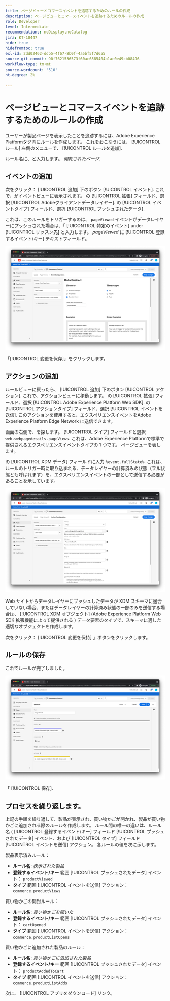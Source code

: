 ```yaml
---
title: ページビューとコマースイベントを追跡するためのルールの作成
description: ページビューとコマースイベントを追跡するためのルールの作成
role: Developer
level: Intermediate
recommendations: noDisplay,noCatalog
jira: KT-10447
hide: true
hidefromtoc: true
exl-id: 2dd02462-ddb5-4f67-8b0f-4a5bf5f7d655
source-git-commit: 90f7621536573f60ac6585404b1ac0e49cb08496
workflow-type: tm+mt
source-wordcount: '510'
ht-degree: 2%

---
```


# ページビューとコマースイベントを追跡するためのルールの作成

ユーザーが製品ページを表示したことを追跡するには、Adobe Experience Platformタグ内にルールを作成します。 これをおこなうには、 [!UICONTROL ルール] 左側のメニューで、 [!UICONTROL ルールを追加].

ルール名に、と入力します。 _閲覧されたページ_.

## イベントの追加

次をクリック： [!UICONTROL 追加] 下のボタン [!UICONTROL イベント]. これで、がイベントビューに表示されます。 の [!UICONTROL 拡張] フィールド、選択 [!UICONTROL Adobeクライアントデータレイヤー]. の [!UICONTROL イベントタイプ] フィールド、選択 [!UICONTROL プッシュされたデータ].

これは、このルールをトリガーするのは、 `pageViewed` イベントがデータレイヤーにプッシュされた場合は、「 [!UICONTROL 特定のイベント] under [!UICONTROL リッスン先] と入力します。 _pageViewed_ に [!UICONTROL 登録するイベント/キー] テキストフィールド。

![ページ表示イベント](../../../assets/implementation-strategy/page-viewed-event.png)

「[!UICONTROL 変更を保存]」をクリックします。

## アクションの追加

ルールビューに戻ったら、 [!UICONTROL 追加] 下のボタン [!UICONTROL アクション]. これで、アクションビューに移動します。 の [!UICONTROL 拡張] フィールド、選択 [!UICONTROL Adobe Experience Platform Web SDK]. の [!UICONTROL アクションタイプ] フィールド、選択 [!UICONTROL イベントを送信]. このアクションを使用すると、エクスペリエンスイベントをAdobe Experience Platform Edge Network に送信できます。

画面の右側で、を探します。 [!UICONTROL タイプ] フィールドと選択 `web.webpagedetails.pageViews`. これは、Adobe Experience Platformで標準で提供されるエクスペリエンスイベントタイプの 1 つです。 ページビューを表します。

の [!UICONTROL XDM データ] フィールドに入力 `%event.fullState%`. これは、ルールのトリガー時に取り込まれる、データレイヤーの計算済みの状態（フル状態とも呼ばれます）を、エクスペリエンスイベントの一部として送信する必要があることを示しています。

![表示されたページアクション](../../../assets/implementation-strategy/page-viewed-action.png)

Web サイトからデータレイヤーにプッシュしたデータが XDM スキーマに適合していない場合、またはデータレイヤーの計算済み状態の一部のみを送信する場合は、 [!UICONTROL XDM オブジェクト] (Adobe Experience Platform Web SDK 拡張機能によって提供される ) データ要素のタイプで、スキーマに適した適切なオブジェクトを作成します。

次をクリック： [!UICONTROL 変更を保持] 」ボタンをクリックします。

## ルールの保存

これでルールが完了しました。

![ページ表示ルール](../../../assets/implementation-strategy/page-viewed-rule.png)

「 [!UICONTROL 保存].

## プロセスを繰り返します。

上記の手順を繰り返して、製品が表示され、買い物かごが開かれ、製品が買い物かごに追加される際のルールを作成します。 ルール間の唯一の違いは、ルール名 ( [!UICONTROL 登録するイベント/キー] フィールド [!UICONTROL プッシュされたデータ] イベント、および [!UICONTROL タイプ] フィールド [!UICONTROL イベントを送信] アクション。 各ルールの値を次に示します。

製品表示済みルール：

* **ルール名**: _表示された製品_
* **登録するイベント/キー** 範囲 [!UICONTROL プッシュされたデータ] イベント： `productViewed`
* **タイプ** 範囲 [!UICONTROL イベントを送信] アクション： `commerce.productViews`

買い物かごの開封ルール：

* **ルール名**: _買い物かごを開いた_
* **登録するイベント/キー** 範囲 [!UICONTROL プッシュされたデータ] イベント： `cartOpened`
* **タイプ** 範囲 [!UICONTROL イベントを送信] アクション： `commerce.productListOpens`

買い物かごに追加された製品のルール：

* **ルール名**: _買い物かごに追加された製品_
* **登録するイベント/キー** 範囲 [!UICONTROL プッシュされたデータ] イベント： `productAddedToCart`
* **タイプ** 範囲 [!UICONTROL イベントを送信] アクション： `commerce.productListAdds`

次に、 [!UICONTROL アプリをダウンロード] リンク。
